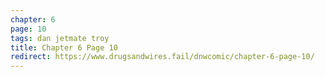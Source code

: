 ```yaml
---
chapter: 6
page: 10
tags: dan jetmate troy
title: Chapter 6 Page 10
redirect: https://www.drugsandwires.fail/dnwcomic/chapter-6-page-10/
---
```

